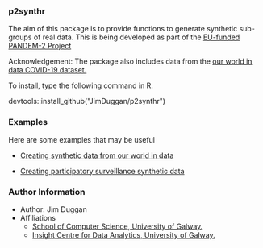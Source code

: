 ### p2synthr
The aim of this package is to provide functions to generate synthetic sub-groups of real data. This is being developed as part of the [EU-funded PANDEM-2 Project](https://pandem-2.eu)

Acknowledgement: The package also includes data from the [our world in data COVID-19 dataset.](https://ourworldindata.org)

To install, type the following command in R.

devtools::install_github("JimDuggan/p2synthr")

### Examples
Here are some examples that may be useful

- [Creating synthetic data from our world in data](
https://github.com/JimDuggan/p2synthr/tree/main/data-raw/Examples/01%20OWID)

- [Creating participatory surveillance synthetic data](
https://github.com/JimDuggan/p2synthr/tree/main/data-raw/Examples/02%20Participatory%20Surveillance)

### Author Information

- Author: Jim Duggan
- Affiliations
  + [School of Computer Science, University of Galway.](https://www.nuigalway.ie/engineering-informatics/information-technology/)
  + [Insight Centre for Data Analytics, University of Galway.](https://www.insight-centre.org)
